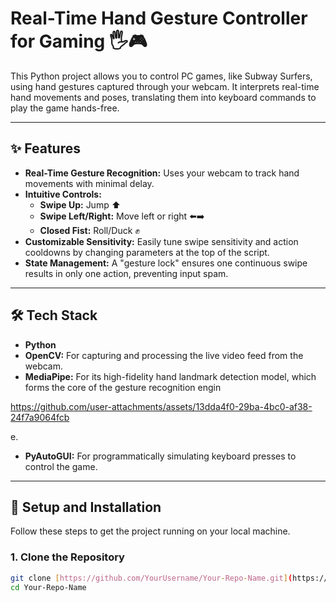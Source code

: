 # Real-Time Hand Gesture Controller for Gaming 🖐️🎮

This Python project allows you to control PC games, like Subway Surfers, using hand gestures captured through your webcam. It interprets real-time hand movements and poses, translating them into keyboard commands to play the game hands-free.



---

## ✨ Features

- **Real-Time Gesture Recognition:** Uses your webcam to track hand movements with minimal delay.
- **Intuitive Controls:**
    - **Swipe Up:** Jump ⬆️
    - **Swipe Left/Right:** Move left or right ⬅️➡️
    - **Closed Fist:** Roll/Duck ✊
- **Customizable Sensitivity:** Easily tune swipe sensitivity and action cooldowns by changing parameters at the top of the script.
- **State Management:** A "gesture lock" ensures one continuous swipe results in only one action, preventing input spam.

---

## 🛠️ Tech Stack

- **Python**
- **OpenCV:** For capturing and processing the live video feed from the webcam.
- **MediaPipe:** For its high-fidelity hand landmark detection model, which forms the core of the gesture recognition engin

https://github.com/user-attachments/assets/13dda4f0-29ba-4bc0-af38-24f7a9064fcb

e.
- **PyAutoGUI:** For programmatically simulating keyboard presses to control the game.

---

## 🚀 Setup and Installation

Follow these steps to get the project running on your local machine.

### 1. Clone the Repository
```bash
git clone [https://github.com/YourUsername/Your-Repo-Name.git](https://github.com/YourUsername/Your-Repo-Name.git)
cd Your-Repo-Name
